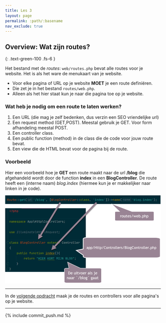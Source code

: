 ```yaml
---
title: Les 3
layout: page
permalink: :path/:basename
nav_exclude: true
---
```


## Overview: Wat zijn routes?
{: .text-green-100 .fs-6 }

Het bestand met de *routes*: `web/routes.php` bevat alle routes voor je website.
Het is als het ware de menukaart van je website.

- Voor elke pagina of URL op je website **MOET** je een route definiëren.
- Die zet je in het bestand `routes/web.php`.
- Alleen als het hier staat kun je naar die pagina toe op je website.


### Wat heb je nodig om een route te laten werken?

1. Een URL (die mag je zelf bedenken, dus verzin een SEO vriendelijke url)
2. Een request method (GET,POST). Meestal gebruik je GET. Voor form afhandeling meestal POST.
3. Een controller class. 
4. Een public function (method) in de class die de code voor jouw route bevat.
5. Een view die de HTML bevat voor de pagina bij de route.

### Voorbeeld

Hier een voorbeeld hoe je **GET** een route maakt naar de url **/blog** die afgehandeld wordt door de function **index** in een **BlogController**.
De route heeft een (interne naam) *blog.index* (hiermee kun je er makkelijker naar linken in je code).

![Route](images/route-example.png)

---

In de [volgende opdracht](routes-controllers-views) maak je de routes en controllers voor alle pagina's op je website.

---

{% include commit_push.md %}


